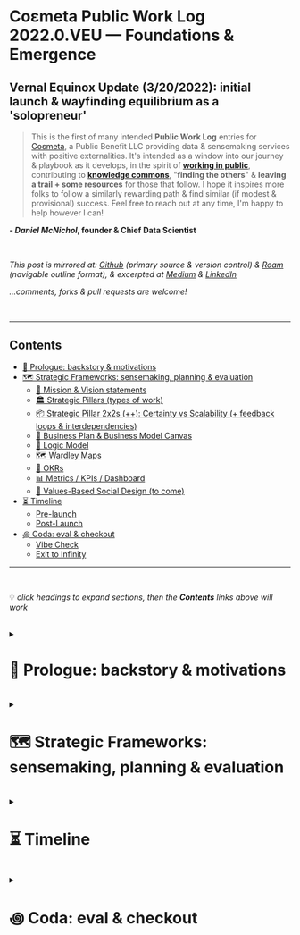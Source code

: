 # Coεmeta Public Work Log 2022.0.VEU — Foundations & Emergence  <!-- omit in toc -->

## Vernal Equinox Update (3/20/2022): initial launch & wayfinding equilibrium as a 'solopreneur' <!-- omit in toc -->
> This is the first of many intended **Public Work Log** entries for [Coεmeta](https://coemeta.xyz), a Public Benefit LLC providing data & sensemaking services with positive externalities. It's intended as a window into our journey & playbook as it develops, in the spirit of **[working in public](https://nesslabs.com/work-in-public)**, contributing to **[knowledge commons](https://en.wikipedia.org/wiki/Knowledge_commons)**, "**finding the others**" & **leaving a trail + some resources** for those that follow. I hope it inspires more folks to follow a similarly rewarding path & find similar (if modest & provisional) success. Feel free to reach out at any time, I'm happy to help however I can!

**_- Daniel McNichol_**__, founder & Chief Data Scientist__

<br>

*This post is mirrored at: [Github](https://github.com/coemeta/public-work-log) (primary source & version control) & [Roam](https://roamresearch.com/#/app/coemeta/page/eR-hkr1_x) (navigable outline format), & excerpted at [Medium](https://medium.com/coemeta/co%CE%B5meta-public-work-log-2022-0-veu-foundations-emergence-81408d55407b) & [LinkedIn](https://www.linkedin.com/pulse/co%25CE%25B5meta-public-work-log-20220veu-foundations-emergence-coemeta/?trackingId=rrPP9%2F9NSlmsyGunJi0zRA%3D%3D)*
    
*...comments, forks & pull requests are welcome!*

<br>    

***

## Contents
- [📜 Prologue: backstory & motivations](#-prologue-backstory--motivations)
- [🗺 Strategic Frameworks: sensemaking, planning & evaluation](#-strategic-frameworks-sensemaking-planning--evaluation)
    - [🔭  Mission & Vision statements](#--mission--vision-statements)
    - [🏛  Strategic Pillars (types of work)](#--strategic-pillars-types-of-work)
    - [📦  Strategic Pillar 2x2s (++): Certainty vs Scalability (+ feedback loops & interdependencies)](#--strategic-pillar-2x2s--certainty-vs-scalability--feedback-loops--interdependencies)
    - [📝  Business Plan & Business Model Canvas](#--business-plan--business-model-canvas)
    - [🧠  Logic Model](#--logic-model)
    - [🗺  Wardley Maps](#--wardley-maps)
    - [🧮  OKRs](#--okrs)
    - [📊  Metrics / KPIs / Dashboard](#--metrics--kpis--dashboard)
    - [👥  Values-Based Social Design (to come)](#--values-based-social-design-to-come)
- [⏳ Timeline](#-timeline)
    - [Pre-launch](#pre-launch)
    - [Post-Launch](#post-launch)
- [꩜ Coda: eval & checkout](#-coda-eval--checkout)
    - [Vibe Check](#vibe-check)
    - [Exit to Infinity](#exit-to-infinity)


***

<br>

💡 *click headings to expand sections, then the **Contents** links above will work*

<br>

<details>
<summary>

# 📜 Prologue: backstory & motivations 
</summary>

**__Coεmeta__** is my attempt at an [infinite game](https://en.wikipedia.org/wiki/Finite_and_Infinite_Games). **The goal of infinite games is not to win, but to keep playing.**
    
I consider this my __metagame__ (as opposed to endgame): 
>*a more **balanced**, **integrated**, **enriching** & **impactful** life in **greater community***

<br>

To pursue this metagame indefinitely (aka "infinitely"), I needed to reclaim some agency & autonomy in my work. So Coεmeta is also currently a [Pennsylvania Public Benefit LLC](https://www.notion.so/coemeta/Co-meta-co-eh-meta-Data-Sensemaking-Services-9b764a49e7644703a64eda8f95084156#b97ace661ee84e81816b67d947ddbf53), serving as a vehicle for more traditional freelance & consulting work, as well as broader public-benefit oriented activities.
  
> *(My longer-term vision for Coεmeta as a formal entity is something more like a [worker-owned cooperative](https://institute.coop/what-worker-cooperative) or [DAO](https://en.wikipedia.org/wiki/Decentralized_autonomous_organization) with shared collective ownership, or at least part of a federated network of [mutual aid](https://en.wikipedia.org/wiki/Mutual_aid_%28organization_theory%29) & partnerships with other "self-sovereign" **ᵋ** groups or entities. This is part of the "in greater community" aspect of the metagame, but more on that later.)*

<br>

So **Coεmeta is not exactly a traditional 'venture' or typical small business or startup etc**, but assumes some of those trappings for now. The [**⏳ Timeline**](#-timeline) below recaps more of the motivations & considerations underlying all of this, & the [**🗺 Frameworks**](#-strategic-frameworks-sensemaking-planning--evaluation) section describes some of the strategic planning & wayfinding models I've used so far. 

As elaborated below, **public work & contributing to knowledge commons are core parts of the overall metagame strategy & ethos**. So this post is part of that: figuring it out as I go, learning while doing, in public. I hope to establish a template & cadence for these things.

<br>

ᵋ *NB: I'm generally skeptical of this terminology & its associations with neoliberal / libertarian fantasies of fully atomized "[sovereign individuals](https://www.radicalxchange.orghttps://raw.githubusercontent.com/coemeta/public-work-log/main/media/blog/sovereign-nonsense/)", but "independent" isn't quite adequate either.*

</details>

<br>

<details>
<summary>

# 🗺 Strategic Frameworks: sensemaking, planning & evaluation
</summary>

As a [decision science](https://medium.com/coemeta/from-information-to-action-with-quantitative-decision-science-9752b6c969d5#4054) practitioner & general strategy nerd, I've seen how **the right framework can simplify, clarify & streamline the task of making sense of information & (potential) actions** — __as long as we don't mistake the map for the territory__ **ᵋ**. So I've made ample use of various models & frameworks in the planning & execution of Coεmeta __to date__. This is a short list of the most relevant & cogent. 

> *Note that these are snapshots, in various states of refinement & iteration (proper version-controlled repositories are forthcoming, along with more thorough evaluations — this is a more narrative account). Further, the frameworks are essentially just differently shaped containers filled with mostly the same content, but the varying shapes help emphasize (& scrutinize) different dimensions of the information & underlying intent, which is in fact much of the value of such frameworks.*

<br>

<details>
<summary>ᵋ <i>...a few more obligatory caveats & cautionary aphorisms regarding models & planning:</i></summary>

  - ["Plans are worthless, but planning is priceless"](https://quoteinvestigator.com/2017/11/18/planning/)
  - ["Everyone has a plan until they get punched in the mouth"](https://www.commit.works/everyone-has-a-plan-until-they-get-punched-in-the-mouth/) 
  - ([Optionality](https://thedeepdish.org/optionality-book/) & [OODA loops](https://en.wikipedia.org/wiki/OODA_loop) are often better than plans)
  - ["All models are wrong, but some are useful"](https://en.wikipedia.org/wiki/All_models_are_wrong)
  - See generally: [complexity science](https://en.wikipedia.org/wiki/Complex_system) & [chaos theory](https://en.wikipedia.org/wiki/Chaos_theory), e.g. [Robert May (1976)](https://medium.com/coemeta/the-logistic-map-the-onset-of-chaos-sonified-46fd73e25965#5174)
  - In fact the epsilon ("ε") in **__Coεmeta__** is meant as a reminder of the '[error margin](https://methods.sagepub.com/reference/the-sage-encyclopedia-of-communication-research-methods/i4630.xml)' in any model, estimate or probabilistic assessment. (see further details on this etymology [in the timeline below](#-timeline))

</details>
    
<br>

<details>
<summary>

### 🔭  Mission & Vision statements
</summary>

[Mission & Vision statements](https://www.bain.com/insights/management-tools-mission-and-vision-statements/) are notoriously wonky & vacuous standard MBA-ware. But they can be useful exercises in distillation of values & intention, & sometimes produce helpful mantras for orientation & alignment. Sort of qualitative "north stars".

The rule of thumb I use: **Vision** describes the __big picture outcome__ you want to realize, **Mission** describes __how__ you'll do it.

It's hard to be simultaneously concise, substantive & clear, so lapsing into [banal tropes & cliches](https://www.youtube.com/watch?v=B8C5sjjhsso) is a common pitfall — which I haven't managed to entirely avoid. Familiar shorthands are useful compressions! But also risk total [semantic satiation](https://en.wikipedia.org/wiki/Semantic_satiation) & meaninglessness. So I haven't yet found a satisfying alternative to the facile "better world / place / communities" shibboleths:

<br>

Coεmeta **Vision** (usually some permutation of):

> **Better places & relations** through **better information & finding truth together**

Coεmeta **Mission**: 

> **Create data & sensemaking tools & services** with [**positive externalities**](https://en.wikipedia.org/wiki/Externality#Positive): supporting [**commons**](https://en.wikipedia.org/wiki/Commons), [**public goods**](https://en.wikipedia.org/wiki/Public_good_%28economics%29), [**circular**](https://en.wikipedia.org/wiki/Circular_economy) & [**solidarity economies**](https://en.wikipedia.org/wiki/Solidarity_economy) & **prosocial change**.

<br>

As mentioned, I'm not fully satisfied with these, due to the cliches as well as some niche jargon (sensemaking, positive externalities, etc). But I think the general vibe is right, & try to clarify the jargon via context, elaboration & reference links. I also wanted to include verbs in the vision as well as nouns, to emphasize the importance of __process__ beyond any static outcome or state. Will continue to workshop, like everything else. 

And of course, there is my broader [metagame](#-prologue-backstory--motivations) vision, which applies more to me personally to than to Coεmeta itself, though Coεmeta is a integral strategic play in the metagame mission (for myself & others).

</details>

<br>

<details>
<summary> 

### 🏛  Strategic Pillars (types of work)
</summary>

This is not so much a framework as a **simple taxonomy that underlies the overarching vision & strategy for Coεmeta,** specifically regarding the types of "work" we'll do. These might be thought of as "business units", "verticals", or "functional areas" in more traditional [corporate](https://www.cascade.app/blog/strategy-levels) or [functional strategy](https://www.business-to-you.com/levels-of-strategy-corporate-business-functional/).

The pillars are:
  - **Freelance / contract work**
      - Traditional hourly rate or project-based work, consulting etc.
  - **Content creation**
      - Part of Working In Public as well as building a public presence, portfolio & demonstration of capabilities, etc. All with an orientation towards [positive externalities](https://en.wikipedia.org/wiki/Externality#Positive), [public goods](https://en.wikipedia.org/wiki/Public_good_%28economics%29) & contribution to [knowledge commons,](https://en.wikipedia.org/wiki/Knowledge_commons) etc. 
  - **Open source toolmaking**
      - Creating [open source](https://en.wikipedia.org/wiki/Open-source_software) & [open access](https://en.wikipedia.org/wiki/Open_access) tools & resources. Related to & overlapping with **Content creation**, but with a more technical & functional focus, vs informational & didactic resources. Again oriented towards public goods, etc.
  - **Relations & community-building**
      - Building networks of mutual support, partnership & exchange, etc (e.g. [mutual aid](https://en.wikipedia.org/wiki/Mutual_aid_%28organization_theory%29) & [microsolidarity](https://www.microsolidarity.cc/)). 
      - (Could be more conventionally or cynically construed as: professional networking, growth hacking, clout chasing, social climbing, etc. But the intent is a more wholesome, positive-sum, good-vibes approach.)

It was obvious & important to me to enumerate these as I initially conceived of the core activities of Coεmeta, & they recur throughout the other frameworks for obvious reasons. Once enumerated, they provoke an obvious followup question: how they relate to each other via interconnections, interdependencies & feedback loops, which subsequent frameworks explore below.

</details>

<br>

<details>
<summary> 

### 📦  Strategic Pillar 2x2s (++): Certainty vs Scalability (+ feedback loops & interdependencies)
</summary>
    
Of course we can't avoid some sort of [2x2](https://managementconsulted.com/2x2-matrix/), the ~~bullshit peddler~~ management consultant's favorite WMD (weapon of mass deception). However, I feel these mutant versions are sufficiently novel & abstruse to avoid the most pathological forms of consultant-itus. And anyway, all such frameworks operate similarly via some sort of complexity- or dimensionality-reduction (e.g. of the true territory to an approximate map). 2x2's just tend to be among the most egregiously reductive.

Nevertheless, I wanted to visualize a few pertinent dimensions of these pillars & the relations between them. To concretize the hazy notions I had floating around my head. So I sketched out these two versions as a first approximation:

![](https://raw.githubusercontent.com/coemeta/public-work-log/main/media/2x2.png)


> *There's a lot going on in these, both visually & conceptually, but suffice to say: the right-side is identical to the left-side, with additional arrows indicating potential feedback loops (& their relative strengths, via line type & weight). Just wanted to preserve a cleaner / simpler version on the left, without the Feedback Loop dimension.*


The **dimensions** I wanted to capture & convey:

  - **Certainty of Outcome** (x-axis): for some fixed amount effort or 'input', how confident can we be in the outcome or 'payoff'
  - **Scalability (LOE vs potential outcome)** (y-axis): how high is the 'payoff' ceiling for some fixed amount of effort / input
  - **Potential Outcome Range** (inner circles, see legends): a sort of confidence interval or distribution around the range of expected outcomes or payoffs. 
__(I'm most dissatisfied with the clarity & interpretability of this element, but it sufficed for a first pass, even if only I 'get it')__
  - **Feedback Loops & Interdependencies** (arrows, right-side): Fairly self-explanatory, how outputs & outcomes from one pillar / node might impact or contribute to another, & what virtuous cycles ([flywheel](https://www.hubspot.com/flywheel)!), efficiency-gains & tactics this might imply
  - __(as is probably clear, these dimensions are not entirely orthogonal / independent from each other, but imo worth distinguishing to be able to reason about their relative potentials & strategic implications)__


<details>
<summary> 

Per usual, I'm not entirely satisfied with these, but they served their immediate purpose: to clarify fuzzy notions in my head, via marginally-less-fuzzy lines on a surface. The result is fairly dense with info, assumptions & implications, but if you stare & squint long enough, **some observations** emerge: (click to expand)</summary>

  - <details><summary><b>Freelance</b> work is depicted as <b>high-certainty & low-scalability</b> (`x` vs `y` axis), with a <b>narrow outcome range</b> (inner circle viz) & <b>several interdependencies</b> (arrows). Let's unpack that: </summary>

      - **High-certainty**: Due to the contractual nature of this work, outcomes & payoffs are pre-specified to some degree, resulting in relatively high certainty. __NB: non-monetary outcomes (e.g. social impacts) are obviously less certain, & this does not account for the inherent uncertainty in __**__securing__**__ freelance work, but rather applies to the work itself, if & when secured.__
      - **Low-scalability**: Again, due to the contractual nature, it's unlikely that we'll agree to a fixed rate & scope of work & then end up making 10x that, without an additional ~10x effort. Thus the [marginal gains](https://www.investopedia.com/terms/m/marginal-profit.asp) per unit of work are fairly constrained.
      - **Narrow outcome range**: Again related to the pre-specified __quid pro quo__ nature of contract work, the expected outcome range is fairly bounded by the rates I'm willing to accept vs the rates clients are willing to pay, & most often will fall somewhere in the middle. Of course it's always possible that some extreme outlier event occurs, or an enormous non-monetary impact is achieved, but we're working in the realm of averages outcomes & [expected value](https://en.wikipedia.org/wiki/Expected_value) here. 
      - **Interdependencies**: The theory depicted here is that the other 3 pillars all might contribute fairly strongly to freelance work (e.g. by generating interest, growing network connections & referrals, etc). But freelance work will only contribute weakly back to them (e.g. by open-sourcing work projects, generating ideas for content creation, & growing the network of contacts & partnerships). And a happy client is often a repeat client or referrer, so freelance work can lead to more of itself. These hypotheses, like everything else in these frameworks, will have to be tested in practice & adjusted accordingly. (science!)  </details>
  
<br>

  - <details><summary>By way of contrast: <b>Content creation</b> is depicted as <b>low-certainty & highly-scalable</b>, with a <b>wide outcome range</b> (skewed toward the low end) & again <b>several interdependencies</b>. I won't elaborate these in the same detail, but suffice to say:</summary>

      - Any given piece of content is most likely to attract a very small audience, but could possibly go viral with practically unbounded upside for the same level of effort. This accounts for the **first 3 dimensions**. 
      - As far as **interdependencies**, it should be fairly self-evident that creating content might lead to creating technical implementations & vice versa, as well as attracting some audience, potential collaborators & clients. </details>

<br>

  - The same reasoning is applied to the other two pillars, so I won't belabor them here. 
  - I will just comment that **this exercise helped to crystallize & confirm some of my assumptions**, & convince me of an **initial strategic focus on the more scalable pillars** while I'd have some cushion & runway to experiment & roll the dice for a potential big payoff, or at least build some more scalable foundations & start seeding the ground / greasing the [flywheel](https://www.hubspot.com/flywheel). (This strategy ended up getting a bit deferred, as described in the ⏳ Timeline section below).

</details>

<br> 

**Final notes** on these mutant 2x2s:
  - **Each pillar of course has its own (sub)strategy & tactics**, integrated w/ the macro strategy, which I'll publish at some point. 
  - **Locations of pillars / nodes in the x-y plane should not be static**, but could (or should) be moved (as part of strategy).
  - **Temporal aspects are not captured, but there is a temporal strategy implied** (as mentioned above):
      - initially invest in low-certainty / high-potential work, to seed flywheel dynamics
      - partnerships as potential interim / intermediary accelerant / amplifier
      - freelance as 'safety net' fallback of safer bets but lower potential

</details>

<br>

<details>
<summary> 

### 📝  Business Plan & Business Model Canvas
</summary>

More standard MBA-ware, & I likely wouldn't have utilized these particular templates on my own. But I reached out to my local [SBDC](https://www.pasbdc.org/) & [SCORE](https://philadelphia.score.org/) organizations as part of my initial planning & research (both of which are free & have been enormously helpful & valuable in different ways — highly recommended!), & they suggested going thru these exercises to facilitate further consultation. 

In both cases, I had already thought through & drafted most of the content in some form or another, so the exercise was essentially pouring the relevant info into these particular containers. And in both cases, it felt like a worthwhile exercise, especially distilling things down for the canvas one-pager.

Both of these were fairly early iterations, & my latest thinking & formulations are currently better reflected on the Coεmeta landing page ([coemeta.xyz](https://coemeta.xyz)). But worth including for reference:

> (I'll embed the [Business Model Canvas one-pager](https://docs.google.com/presentation/d/1lyrf1eGfYFFI-D0o-qmUafOQgqCDPX0CZHgblNCt3O0/edit?usp=sharing) below, but the [Business Plan](https://docs.google.com/document/d/1EmCz8BmVjnW4vgV-SSQNpbbsFmLZmqkEHMg11s4aIeg/edit?usp=sharing) is much longer, so will just hyperlink.
> 
> And here are links to the original templates: [Model Canvas](https://docs.google.com/presentation/d/1dU0TkuY0RttFLvexkbArT1wkI2_vKVhm/edit?usp=sharing&ouid=107273481052777483580&rtpof=true&sd=true), [Business Plan](https://docs.google.com/document/d/1uuXGwDLAl2NsTwTDulfzXtQ_uEsaiP4P/edit?usp=sharing&ouid=107273481052777483580&rtpof=true&sd=true))

<!-- dun work<iframe src="https://docs.google.com/presentation/d/e/2PACX-1vTTyUjxjupJG-GW_md3j1z6V301iJuTwdJZhUTXi6VMERJSq4QI2Ua_vndq4SYpM_mcMrbOAWzPr-Zn/embed?start=false&loop=false&delayms=3000" frameborder="0" width="100%" height="600" allowfullscreen="true" mozallowfullscreen="true" webkitallowfullscreen="true"></iframe> -->

![](https://raw.githubusercontent.com/coemeta/public-work-log/main/media/biz_canvas.png)

<br>

<details>
<summary>

These are mostly self-explanatory & but a few further **comments**: (click to expand)</summary>
  - Despite being mostly redundant, it occurred to me for the first time during the canvas exercise that "excellence & efficiency" was core to my past career success & work ethic, & worth making an explicit part of Coεmeta's value proposition. This speaks to the value of revisiting these prompts from different angles via different frameworks & formats, etc. 
  - It's a bit unconventional to specify **'non-customer' segments** in these things, but I firmly believe [Michael Porter's axiom](https://en.wikiquote.org/wiki/Michael_Porter#%22What_is_strategy?,%22_1996): "**The essence of strategy is choosing what __not__ to do**", despite the rarity of this in practice (much like [strategy itself](https://www.linkedin.com/pulse/most-companies-dont-have-strategy-says-harvard-school-joseph/)). Of course, like anything else, this focus might change over time.

  <br>

  - <details><summary>Some additional details from the <a href="https://docs.google.com/document/d/1EmCz8BmVjnW4vgV-SSQNpbbsFmLZmqkEHMg11s4aIeg/edit?usp=sharing">business plan</a> worth excerpting here:</summary>

      - **Part of the thesis** for Coεmeta, & why it might work, is **how poorly orgs are currently served by data operations**...
          - ![](https://raw.githubusercontent.com/coemeta/public-work-log/main/media/73pct.png)
      - ... & **how demand continues to grow despite that fact** (this also points to an eventual reckoning & bubble-burst)
          - ![](https://raw.githubusercontent.com/coemeta/public-work-log/main/media/dsjobs.png)
          - | | |
            |-|-|
            |![](https://raw.githubusercontent.com/coemeta/public-work-log/main/media/dsjobs2.png) | ![](https://raw.githubusercontent.com/coemeta/public-work-log/main/media/dsjobs2.png)

      - <details><summary>Also relevant & somewhat glossed over here: <b>I'm</b> '<a href = "https://en.wikipedia.org/wiki/Entrepreneurship#Bootstrapping">bootstrapping</a>' <b>Coεmeta, by self-funding</b> initial expenses & giving myself some modest runway out of personal savings from my last 13 years of work. <b>This is largely possible due to being relatively fortunate so far in life</b>: </summary>

          - socially privileged on axes of race & gender presentation etc
          - able-bodied & in good health
          - have no debt (went to college tuition-free because mom was a professor 💜 👑, inherited my grandfather's car after college & have only owned a bicycle since it stopped running, no mortgage & have always rented apartments, etc)
          - am not raising a family etc, so have considerable flexibility in my own budget, to go "[lean](https://en.wikipedia.org/wiki/Lean_thinking)" personally as well as professionally
          - did not grow up wealthy, no trust fund etc, but come from a supportive & financially-stable middle class family, which in America is more of a safety net than most can count on...
      - Related to the above, this excerpt re: **financial projections & assumptions** is relevant:
          - ![](https://raw.githubusercontent.com/coemeta/public-work-log/main/media/bizplan_assumptions.png)

</details>
</details>


<br>

<details>
<summary>

### 🧠  Logic Model
</summary>

[Logic Models](https://www.social-impact-navigator.org/planning-impact/logic-model/logic-model/) are common, longstanding frameworks in project management & social impact work, & have recently gained traction in Product Management via "[Outcomes-based planning](https://amplitude.com/blog/move-from-outputs-to-outcomes)". 

As the name suggests, logic models ask us to specify the logical sequence of events or activities we expect to produce our desired outcome. This is often simply an instantiation of the underlying [Theory of Change](https://en.wikipedia.org/wiki/Theory_of_change), & we might interpret this as the __logic__ underlying how we expect to get from [Mission -> Vision](((iTbynHGAH)))

In one of its simplest forms, this involves mapping [Inputs -> Outputs -> Outcomes](https://www.thecompassforsbc.org/how-to-guides/how-develop-logic-model-0). Each of these terms is defined in a specific way in this context, & some models use additional or alternate concepts such as Resources, Activities, Impacts, etc. 

I haven't formally articulated a Theory of Change yet, but it is implicit in the (very rough) initial Logic Model draft below. In addition to being a rough draft, the only visual version so far was created with [Roam Research](https://roamresearch.com/)'s janky `{{diagram}}` functionality, so isn't pretty, but again suffices as an [MVP](https://en.wikipedia.org/wiki/Minimum_viable_product). Will refine & draft in a proper visual tool in the future. 


| Version with elaborated impact notes: | Streamlined core model: |  
|-|-|
|![](https://raw.githubusercontent.com/coemeta/public-work-log/main/media/logic_model_e.png) | ![](https://raw.githubusercontent.com/coemeta/public-work-log/main/media/logic_model_s.png)

Brief notes on the model:
  - If not clear, the model should be read bottom-to-top, as the logical flow proceeds from **Inputs -> Outputs -> Outcomes -> Impacts**
  - Our familiar [🏛  Strategic Pillars (types of work)](#--strategic-pillars-types-of-work) appear here as **Outputs**, arranged in columns, with the first row essentially serving as column names (**Freelance, Relation, Content, Tools**) with individual output metrics beneath them, & roughly corresponding **Outcome** metrics above. See [📊  Metrics / KPIs / Dashboard](#--metrics--kpis--dashboard) for more on these.
  - The connecting lines & arrows are mostly unreadable in this format (& have no functionality within Roam), so didn't spend much time there
  - A strategic focus & overarching thesis of Coεmeta that is so far less explicit in other frameworks, but evident among some Impacts here: **an expectation of continued institutional decay, & corresponding need for resilient peer-to-peer support networks outside of institutional contexts**. (One modality of this is an increasingly "unbundled" future of work, as feedback loops continue to accelerate [Great Resignation dynamics](https://twitter.com/dnlmc/status/1467895998051725316) & [increased independent worker / gig economy / solopreneurship](https://www.nbcnews.com/business/business-news/flip-side-great-resignation-small-business-boom-rcna10356))
  - As with everything, but particularly this early draft, the model will be empirically evaluated & refined as appropriate.

</details>

<br>

<details>
<summary>

### 🗺  Wardley Maps
</summary>

[Wardley Maps](https://en.wikipedia.org/wiki/Wardley_map) are probably the most novel & exotic frameworks I used, but also among the most illuminating, & therefore the ones I spent the most time with. These were facilitated & refined over two super productive sessions with [Ben Mosior](https://twitter.com/HiredThought) of [Hired Thought](https://hiredthought.com/) & [LearnWardleyMapping.com](https://learnwardleymapping.com/) (highly recommended!).

I'll defer to Ben, [Simon](https://twitter.com/swardley) & other experts to explain [how to use & interpret Wardley Maps](https://learnwardleymapping.com/), but in general they are read as [value chains](https://en.wikipedia.org/wiki/Value_chain) of user needs & the capabilities they depend on (top to bottom) along an "evolutionary" x-axis depicting the stage of development for each element of the value chain (left to right). The basic usage is like that of any map: interrogate the landscape & use it to plot a course of action.

We created maps of 4 categories of potential "users" of Coεmeta's work (as clients, collaborators, content consumers, etc):

| Nonprofits & social impact orgs | Small business, startups & solopreneurs |
|--|--|
| ![](https://raw.githubusercontent.com/coemeta/public-work-log/main/media/wm_nonprofits.png) | ![](https://raw.githubusercontent.com/coemeta/public-work-log/main/media/wm_smallbiz.png) 


| DAOs | Content consumers, learners, mentees|
|--|--|
| ![](https://raw.githubusercontent.com/coemeta/public-work-log/main/media/wm_daos.png) | ![](https://raw.githubusercontent.com/coemeta/public-work-log/main/media/wm_content.png)

<br>

And then one metamap for me / Coεmeta itself
![](https://raw.githubusercontent.com/coemeta/public-work-log/main/media/wm_me.png)

<br>

Some general **notes & observations**:
  - **Relative position & general proximity** is more important than precise location on the map, so we didn't overthink these initial placements along the evolutionary x-axis.
  - <details><summary> <b>Nonprofit, Small Biz & DAOs all had essentially the same relative positions, but less spread across</b> the x-axis. Some differences:</summary>

      - Nonprofit / mission-driven orgs think much more about desired outcomes, & generally have info & reporting standards & requirements, so might have more relative maturity & infrastructure in those areas
      - DAOs are digital-native & technically advanced, which correlates with data & info maturity
      - DAOs (& some nonprofits) have additional(ly salient) needs of collective intelligence & coordination & community-building due to their nature, which present more challenges / opportunities</details>

<br>

  - <details><summary><b>For all:</b></summary>
  
    - Stage 4 areas can be an entry point / low-hanging fruit to demonstrate value if not fully adopting current best practices
      - e.g. tool adoption / implementation, automation of manual efforts
    - Can then work down (& up) value chains depending on need
    - Moving other nodes rightward is generally high-LOE & low-certainty, but can look for quick wins, e.g.:
      - applying sensemaking frameworks like logic model / outcome mapping, integrating with evaluation & monitoring systems
      - facilitating decision & activation frameworks
      - doing underlying work required beyond their current capacities
      - training / advising to increase capacities</details>

<br>

  - I applied these & other takeaways to refined value propositions, service descriptions & other copy on the initial [Coεmeta landing page](https://coemeta.xyz), as well as my approach with initial clients & potential collaborators. But again, all of this bears experimentation, validation & iteration. 

</details>

<br>

<details>
<summary>

### 🧮  OKRs
</summary>

[Objectives & Key Results](https://en.wikipedia.org/wiki/OKR) or OKRs are a goal-setting framework native to Silicon Valley & made popular (or notorious) by Google. They've become [much maligned](https://twitter.com/seanjtaylor/status/1337086699118063616) & [parodied](https://twitter.com/mdavidallen/status/1181964335700221953), probably due to being [misused, overused & abused](https://twitter.com/johncutlefish/status/1499772366087340037).

But ultimately **OKRs are about as simple & lightweight a container as imaginable** for defining **strategic __Objectives__** & assigning a few **measurable __Results__** which should represent concrete progress towards the goal. Given this simplicity & flexibility, the devil has lots of room to lurk in the details & implementation. 

But I've used OKRs productively both personally & within work teams, eventually developing a [custom Google Sheet template](https://docs.google.com/spreadsheets/d/1nfITlMj17z3bu1XFgxspaA3oUKxiu1Mq7TSpTumVD70/edit?usp=sharing) tailored to my particular use (open-access & [CC BY](https://creativecommons.org/licenses/by/4.0/), feel free to copy & use / adapt!). 

**Coεmeta OKRS — 2022 Q1**:

  - **Objective 1**: Infinite game engine (stabilize P&L)
      - **Key Result 1**: Hit revenue break-even point by end Q1
      - **Key Result 2**: Test & assess 3 revenue strategies / tactics: (Web 3, Patronage, Solopreneur-focus OR Packaged services + outreach)
      - **Key Result 3**: Set money mgmt plan
  - **Objective 2**: Find the others (grow network & relations)
      - **Key Result 1**: Add 50 frens to CRM
      - **Key Result 2**: Build 3 org / group alliances
      - **Key Result 3**: 2 collabs + 6 exchanges
  - **Objective 3**: Serve & grow the game (commons, game~B)
      - **Key Result 1**: 5 Client outcomes / impacts / testimonials
      - **Key Result 2**: Ship 8 poasts & 3 tools
      - **Key Result 3**: Reach 800 ppl across platforms

<br>

Snapshot of my OKR summary tab as of 3/20/2022 ([link to full sheet](https://docs.google.com/spreadsheets/d/10dart3L-j4CNjs1_kAMsvfps5kuOwhH9UkbtaUEhzEg/)):
![](https://raw.githubusercontent.com/coemeta/public-work-log/main/media/okr_summary.png)
> *I find 3x3 OKRs (3 Objectives with 3 Key Results each) to be optimally elegant & robust — for aesthetic, numerological & practical reasons.*

<br>

My OKRs are in decent shape as of this writing, on track for about 63% completion by end of quarter, but I'll probably be able to nudge it a bit higher with a final push through some long-deferred tasks.

*(70% is a conventional OKR target, with consistently higher performance indicating too little ambition & stretch goal-setting, but this can obviously be calibrated by context & custom as appropriate.)*

</details>

<br>

<details>
<summary>

### 📊  Metrics / KPIs / Dashboard
</summary>

I'm a data nerd, so of course I track & monitor a plethora of metrics & [KPIs](https://en.wikipedia.org/wiki/Performance_indicator), from my nightly **sleep duration** to my daily [**Lichess**](https://lichess.org/) [**Elo**](https://en.wikipedia.org/wiki/Elo_rating_system) to detailed **time-tracking** & performance against Logic Model **input, output, outcome & impact metrics** depicted above.

I'll clean up & open-source some of these templates & implementations in the future, & will cover them in more detail at that time. But until then, here's a glimpse at some of the ways I currently plan & evaluate these metrics for my own use:
  
| | |  
|-|-|
| ![](https://raw.githubusercontent.com/coemeta/public-work-log/main/media/time_allocation.png) | ![](https://raw.githubusercontent.com/coemeta/public-work-log/main/media/dashboard1.png) |


| | |  
|-|-|
| ![](https://raw.githubusercontent.com/coemeta/public-work-log/main/media/dashboard2.png) | ![](https://raw.githubusercontent.com/coemeta/public-work-log/main/media/dashboard3.png) |

</details>

<br>

<details>
<summary>

### 👥  Values-Based Social Design (to come)
</summary>

I've started to work through an [independent learning path](https://sfsd.super.site/for-independent-learners) [offered](https://twitter.com/edelwax/status/1493268311051841539) by [Joe Edelman](https://twitter.com/edelwax)'s [School For Social Design](https://www.sfsd.io/). 

I'm a [huge fan of Joe's work](https://twitter.com/dnlmc/status/1305174355387846656) & this material, so excited to apply it in the near future!

</details>

</details>

<br>

<details>
<summary>

# ⏳ Timeline
</summary>

__A brief timeline of relevant events, from Coεmeta's conception, to launch in Jan 2022, to the time of writing on the vernal equinox of Mar 20, 2022__.

<details>
<summary> 

### Pre-launch
</summary>

  - **2020-2021**: 
      - Several unsolicited freelance engagements via referrals from peers & former colleagues plant the seed in my mind for **a more autonomous & impactful work life**: lending my expertise to **organizations & individuals lacking the resources for a full scale modern data operation & the empirical optimizations it can unlock**, & **without the bureaucratic baggage** that [often squanders those capabilities](/media/73pct.png) in traditional mid-large sized orgs.
  - **Mid-2021**:
      - **Begin to more seriously conceptualize** what a full-time freelance operation of this sort could look like, & the **opportunities for a more enriching & impactful life** it might unlock.
      - <details><summary><b>Brainstorm business models, strategies, organizational forms, names</b>, etc. Increasingly excited by the vision taking shape, & increasingly motivated by ...reasons.</summary>
      
          - See the [Frameworks](#-strategic-frameworks-sensemaking-planning--evaluation) section of this post for details related to strategy & business models
          - Eventually settled on the compound neologism / portmanteau __Coεmeta__ as a working name
              - The conceptual composition of this coinage is conveyed in the janky DIY banner logo I scrawled in excalidraw: 
              ![](https://raw.githubusercontent.com/coemeta/public-work-log/main/media/coemeta_logo_banner.png)
              - To elaborate: the overarching concept is co-creation of knowledge & understanding, aka "collective intelligence & sensemaking", or as stated in our [mission & vision](#--mission--vision-statements): __finding truth together__.
                  - The core substring __emet__ (hebrew for "truth") is borrowed from [golem folklore](https://en.wikipedia.org/wiki/Golem), as inspired by [Richard McElreath](https://twitter.com/rlmcelreath)'s admonitions about statistical models as "golems" or "robots" in his [Statistical Rethinking course & textbook](https://xcelab.net/rm/statistical-rethinking/).
                  - In that folklore, golems are clay monsters brought to life by inscribing "emet" (truth) on their forehead, & then 'decommissioned' by scratching out the initial character, to leave "met", meaning "death".
                  - I played on this (a bit melodramatically, admittedly), by using an "ε" for the first "e", as [described above](#-strategic-frameworks-sensemaking-planning--evaluation): 
                      - > In fact the epsilon ("ε") in **__Coεmeta__** is meant as a reminder of the '[error](https://methods.sagepub.com/reference/the-sage-encyclopedia-of-communication-research-methods/i4630.xml) margin' in any model, estimate or probabilistic assessment, as further described in the etymology [outlined in the timeline section below](#-timeline).
                  - Beyond that, the "[co](https://en.wiktionary.org/wiki/co-)" (together) & "[meta](https://en.wikipedia.org/wiki/Meta)" (big picture) substrings should be pretty self-explanatory
                  - Finally, the resulting composite __Coεmeta__ has resonances with a few other somewhat obscure terms which are personally meaningful to me: 
                    - ***[Gallia Comata](https://en.wikipedia.org/wiki/Gaul#Social_structure,_indigenous_nation_and_clans)*** - literally "**long-haired Gauls**" or "**free Gaul**", referring to lands & peoples not yet conquered & colonized by Romans
                    - ***[Coimimeadh](https://tadhgtalks.me/2016/10/18/celtic-thought-c-is-for-coimimeadh-the-co-traveller/)*** [koym-imah] - Scots Gaelic word referring to "**co-walker**" or "**co-traveller**" spirits</details>

<br>

  - 
      - **Research legal steps & paperwork for business formation**, have several **consultations** with an amazingly helpful [SBDC](https://www.pasbdc.org/) advisor, a values-aligned law firm ([Jason Wiener | p.c.](https://jrwiener.com/)) & [Ben Mosior](https://twitter.com/HiredThought) for our first super productive [Wardley Mapping](https://learnwardleymapping.com/) deep dive session. (Also reach out to the local [SCORE](https://philadelphia.score.org/) chapter, but it's about a month before they can match me with a mentor.)
  - **Oct 2021**:
      - **Mind made up, give notice to my current employer**, arrange to stay on part-time through the rest of the year to assist with turnover & onboarding etc, while I ramp up my new business.
      - Begin **drafting business formation docs** & using downtime to plan & prep for a launch in the new year (& also decompress).
      - **Meet with** [Opolis](https://opolis.co/) membership steward to explore joining their "**employment commons**", a **worker cooperative for independent workers** which provides some of the benefits typically reserved for W-2 employees. A novel model deeply aligned with my own values & vision of a non-institutional, more peer-to-peer future of work. Also deeply involved with emerging web3 models & values, which I intend to further explore.
      - **Matched with SCORE mentor** in late-October, schedule initial session. Mentor is a local former executive & current nonprofit board member, an extremely helpful sounding board & wealth of experience to help guide my early efforts.
      - Obligatory [personal news tweet](https://twitter.com/dnlmc/status/1452276153742467084)
  - **Nov 2021**:
      - **Submit business formation docs** for a PA Public Benefit LLC on Nov 3, with comprehensive assistance from SBDC advisor (saving 100s if not 1000s of dollars in lawyer fees). Estimated 2 weeks for approval.
      - **Connected with gun violence reporting nonprofit newsroom** [The Trace](https://www.thetrace.org/) re: data work for their local Philadelphia [Up the Block](https://www.uptheblock.org/en/) project, agree to help however I can on a pro bono basis since my business is still not officially formed & they're doing vital work in the community, exactly the sort of thing I'm trying to free myself up to work on.
      - **2nd Wardley Mapping + freelance strategy session** with [Ben Mosior](https://twitter.com/HiredThought), once again super helpful & generative
      - **Further admin tasks**, buy Coεmeta domain names, set up email & social accounts, etc
  - **Dec 2021**:
      - **Still no word from PA Dept of State on LLC formation approval**, after many followups & hours of sitting on-hold like it's the 20th century dark ages, turns out my **submission was rejected** for not adhering to mysterious requirements which were not communicated on any form or instructions etc (related to the relatively rare Public Benefit designation), so had to resubmit & go to the back of the queue for approval, which now takes an estimated 4 weeks instead of 2, due to staff shortages & increased demand. __Will I actually have a business by Jan 1 when my current part-time work agreement ends?? Stay tuned!__
      - **Pre-onboarding followup session with** [Opolis](https://opolis.co/) **membership steward**, explain business formation limbo, discuss potential paths forward, decide to wait out PA State [Moloch](https://twitter.com/banklesshq/status/1313133561663287297?lang=en) & consult with tax accountant on different approaches
      - **Continue with pre-launch business admin tasks**: drafting [minimum viable landing page](https://coemeta.xyz), **receive kind** [testimonials](https://coemeta.notion.site/coemeta/Co-meta-co-eh-meta-Data-Sensemaking-Services-9b764a49e7644703a64eda8f95084156#db0d0e6a71b84860a677f53f4d87e66d) from past clients & colleagues, have additional productive & reassuring **sessions with SCORE mentor**
      - **Begin executing** [content, toolmaking, & relation-first strategy](#--strategic-pillar-2x2s--certainty-vs-scalability--feedback-loops--interdependencies): 
          - Increase activity on [social networks](https://twitter.com/dnlmc/status/1467645261497479170), as well as peer-to-peer & small group engagement
          - Draft & test content ideas in twitter threads like [this one](https://twitter.com/dnlmc/status/1471526330927919105)
          - Fork & extend a [rate demo widget](https://codepen.io/dnlmc/full/VwMWKvz) on Code Pen as open source toolmaking practice (& to [use on my landing page](https://www.notion.so/coemeta/Co-meta-co-eh-meta-Data-Sensemaking-Services-9b764a49e7644703a64eda8f95084156#4626b6d6a50e46d99ba8e265519a21be)) 
      - (Holidays etc)
      - **Business approved** on Dec 28, we made it 🥲

</details>

<br>

<details>
<summary>

### Post-Launch
</summary>

  - **Jan 2022**:
      - **(Soft)launch posts** on [twitter](https://twitter.com/dnlmc/status/1478442679000256516) 🥳 & [linkedin](https://www.linkedin.com/posts/activity-6884169819424346112-Vy3V/) 🤢 & outreach to a few personal networks
      - **Some immediate interest & referrals**, discovery sessions with potential clients & collaborators
      - **Continue** [content, toolmaking & relation strategy](#--strategic-pillar-2x2s--certainty-vs-scalability--feedback-loops--interdependencies):
          - Publish [Ingroup Colossus](https://medium.com/coemeta/ingroup-colossus-visakanv-744c08f408f2) post based on initial [twitter](https://twitter.com/dnlmc/status/1471526268860608520) [threads](https://twitter.com/dnlmc/status/1480220361539084288), got some engagement, particularly [on twitter](https://twitter.com/dnlmc/status/1482388817868988416) & largely thanks to a share from Colossus himself: [@visakanv](https://twitter.com/visakanv/status/1482448923658977280)
          - Begin developing # SADDERmetrics R code & [shiny web app](https://dnlmc.shinyapps.io/saddermetrics/) based on initial ideas in [this twitter thread](https://twitter.com/dnlmc/status/1480220400491634689)
      - **Begin client work** based on initial discovery sessions, including with [City Bureau](https://www.citybureau.org/), an amazing nonprofit org from Chicago with [values & vision](https://www.citybureau.org/our-mission) deeply aligned with Coεmeta's, building capacity for participatory community-journalism as a public good.
      - **Begin** [mentorship 1:1 sessions](https://www.notion.so/coemeta/Co-meta-co-eh-meta-Data-Sensemaking-Services-9b764a49e7644703a64eda8f95084156#d79cf412d3aa44bca9b6b08707768dcb) with two mentees
      - **Decide to join Opolis** as a [coalition member](https://opolis.co/coalition/) at this point, with intent to join as a full employee member-owner once I establish reliable cashflow (required for automated payroll services), so to not add more budgetary pressure than necessary up front 
  - **Feb 2022**:
      - **Continue work** across the [pillars](#--strategic-pillars-types-of-work):
          - Client work demand beyond my initial expectations shifts [initial time allocation plans](/media/time_allocation.png), but happy & appreciative to do it!
          - Ship [# SADDERmetrics web app](https://dnlmc.shinyapps.io/saddermetrics/) to [decent engagement](https://twitter.com/dnlmc/status/1488188575669788681), continue iterating & refining
          - Record & [ship](https://twitter.com/dnlmc/status/1491566627741184009) full [# SADDERmetrics walkthru video](https://www.youtube.com/watch?v=9hn5EhbTqyk) after assembling a minimal recording & editing tech stack & setup
          - Continue building relationships, potential partnerships & collaborations online & offline
      - **Persistent migraines & a week-long (non-covid) illness diminish my capacity & progress somewhat**, but happy to have the flexibility to rest & recuperate as needed
      - **Looming war drums & Russian invasion of Ukraine consumes some additional attention & emotional energy**, given the remote but non-zero chance of escalation to world-scale or nuclear conflict, not to mention the (unfortunately less rarefied) horrific human-level tragedy of it all
  - **Mar 2022**:
      - **Continue primary focus on client work & relationship-building**, though finding less time & energy for public work & engagement, but [resolve to regain balance](https://twitter.com/dnlmc/status/1501711785170284553)
      - **Begin** to [put out formal calls](https://twitter.com/dnlmc/status/1504239843106295809) for [microsolidarty](https://www.microsolidarity.cc/)-style [small groups](https://www.microsolidarity.cc/practices/crewing) for **mutual support & community-building**, as already discussed in other peer-to-peer & small group contexts
      - **Draft & publish this Public Work Log entry** for the 3/20 vernal equinox
      - (more to come...)

</details>
</details>

<br>

<details>
<summary>

# ꩜ Coda: eval & checkout
</summary>

### Vibe Check
I'll leave the raw scorekeeping & evaluation metrics for another update, along with a formal open-source strategy repository for proper versions of some [frameworks](#-strategic-frameworks-sensemaking-planning--evaluation) & other artifacts covered above. I wanna keep this post more narrative-based & vibey. 

So speaking of vibe checks: **I feel good**.

I've found some of the **greater balance** I was seeking, in several areas:

  - **lifestyle** (sleep, diet, activity, etc)
  - **inner & outer life** (no longer perpetually socially exhausted by relentless compulsory sociality, I'm more open to voluntary sociality)
  - **work-life balance** (& crucially, integration of some aspects of these, while maintaining healthy boundaries with greater autonomy)

And my **more integrated** work-life has been **more rewarding**, & **more palpably impactful** (though limited in scale & scope so far). 
    
**It's extremely early in the game, & there have been challenges, setbacks, looming doubts & uncertainty**, etc. I did a lot of planning & yet, predictably, things did not go exactly according to plan. But **overall things are good & the path feels right**. I look forward to continuing to shift to more of an **outward focus,** enabling clients & collaborators to be more impactful, & growing our mutual capacities together.

<br>

### Exit to Infinity
**The Coεmeta journey so far has been, frankly, smoother & more successful than I probably had any right to expect.** And that is largely **due to luck, & the kindness of others** — e.g. peers & former colleagues generously making referrals & enthusiastic endorsements (or [retweets](https://twitter.com/visakanv/status/1482448923658977280)) — more than anything I've done myself. As described above, I did a lot of [planning & strategic sensemaking](#-strategic-frameworks-sensemaking-planning--evaluation), put in the [time & effort](#-timeline) etc, but the most positive developments have all been precipitated by others, or lucky breaks. 

**I don't expect this to continue indefinitely. There will be greater challenges, feasts & famines.** Maybe there will be times when my big-brain planning frameworks produce the crucial insight or tactical adjustment which enables a great breakthrough. Maybe sheer determination & individual effort will carry the day. But I hope not. I'd rather continue to be primarily powered by the support of others, & return the favor, pay it forward & work synergistically whenever possible. And in the meantime I'll continue wayfinding towards greater balance, integration & impact, by myself & with others. 


That is the [metagame](#-prologue-backstory--motivations), the infinite game: 
>*a more **balanced**, **integrated**, **enriching** & **impactful** life in **greater community***

...& for now at least, with zeal & gratitude, I'm still playing 🙏🏼

</details>